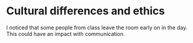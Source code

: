 # Cultural differences and ethics

I noticed that some people from class leave the room early on in the day. This could have an impact with communication.